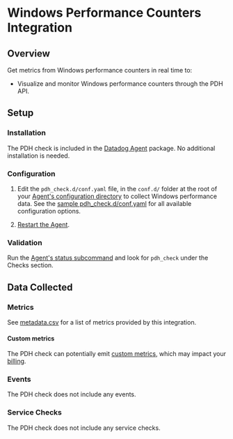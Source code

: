 # Windows Performance Counters Integration

## Overview

Get metrics from Windows performance counters in real time to:

* Visualize and monitor Windows performance counters through the PDH API.

## Setup
### Installation

The PDH check is included in the [Datadog Agent][2] package. No additional installation is needed.

### Configuration

1. Edit the `pdh_check.d/conf.yaml` file, in the `conf.d/` folder at the root of your [Agent's configuration directory][3] to collect Windows performance data. See the [sample pdh_check.d/conf.yaml][4] for all available configuration options.

2. [Restart the Agent][9].

### Validation

Run the [Agent's status subcommand][5] and look for `pdh_check` under the Checks section.

## Data Collected
### Metrics

See [metadata.csv][6] for a list of metrics provided by this integration.

#### Custom metrics

The PDH check can potentially emit [custom metrics][7], which may impact your [billing][8].

### Events

The PDH check does not include any events.

### Service Checks

The PDH check does not include any service checks.


[2]: https://app.datadoghq.com/account/settings#agent
[3]: https://docs.datadoghq.com/agent/guide/agent-configuration-files/?tab=agentv6#agent-configuration-directory
[4]: https://github.com/DataDog/integrations-core/blob/master/pdh_check/datadog_checks/pdh_check/data/conf.yaml.example
[5]: https://docs.datadoghq.com/agent/guide/agent-commands/?tab=agentv6#agent-status-and-information
[6]: https://github.com/DataDog/integrations-core/blob/master/pdh_check/metadata.csv
[7]: https://docs.datadoghq.com/developers/metrics/custom_metrics
[8]: https://docs.datadoghq.com/account_management/billing/custom_metrics
[9]: https://docs.datadoghq.com/agent/guide/agent-commands/#restart-the-agent
